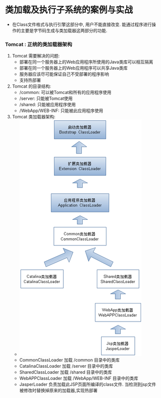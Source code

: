 # 类加载及执行子系统的案例与实战
- 在Class文件格式与执行引擎这部分中, 用户不能直接改变. 能通过程序进行操作的主要是字节码生成与类加载器这两部分的功能.
### Tomcat : 正统的类加载器架构
1. Tomcat 需要解决的问题:
    - 部署在同一个服务器上的Web应用程序所使用的Java类库可以相互隔离
    - 部署在同一个服务器上的Web应用程序可以共享Java类库
    - 服务器应该尽可能保证自己不受部署的程序影响
    - 支持热部署
2. Tomcat 的目录结构:
    - /common: 可以被Tomcat和所有的应用程序使用
    - /server: 只能被Tomcat使用
    - /shared: 只能被应用程序使用
    - /WebApp/WEB-INF: 只能被此应用程序使用
3. Tomcat 类加载器架构:
    - ![](tomcat_classloader.png)
    - CommonClassLoader 加载 /common 目录中的类库
    - CatalinaClassLoader 加载 /server 目录中的类库
    - SharedClassLoader 加载 /shared 目录中的类库
    - WebAPPClassLoader 加载 /WebApp/WEB-INF 目录中的类库
    - JasperLoader 负责加载此JSP页面所编译的class文件. 当检测到jsp文件被修改时替换掉原来的加载器,实现热部署